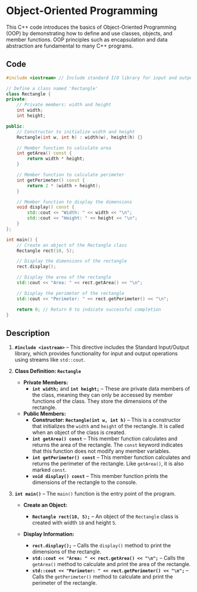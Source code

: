 # Object-Oriented Programming
This C++ code introduces the basics of Object-Oriented Programming (OOP) by demonstrating how to define and use classes, objects, and member functions. OOP principles such as encapsulation and data abstraction are fundamental to many C++ programs.

## Code
```cpp
#include <iostream> // Include standard I/O library for input and output operations

// Define a class named 'Rectangle'
class Rectangle {
private:
    // Private members: width and height
    int width;
    int height;

public:
    // Constructor to initialize width and height
    Rectangle(int w, int h) : width(w), height(h) {}

    // Member function to calculate area
    int getArea() const {
        return width * height;
    }

    // Member function to calculate perimeter
    int getPerimeter() const {
        return 2 * (width + height);
    }

    // Member function to display the dimensions
    void display() const {
        std::cout << "Width: " << width << "\n";
        std::cout << "Height: " << height << "\n";
    }
};

int main() {
    // Create an object of the Rectangle class
    Rectangle rect(10, 5);

    // Display the dimensions of the rectangle
    rect.display();

    // Display the area of the rectangle
    std::cout << "Area: " << rect.getArea() << "\n";

    // Display the perimeter of the rectangle
    std::cout << "Perimeter: " << rect.getPerimeter() << "\n";

    return 0; // Return 0 to indicate successful completion
}
```

## Description
1. **`#include <iostream>`** – This directive includes the Standard Input/Output library, which provides functionality for input and output operations using streams like `std::cout`.

2. **Class Definition: `Rectangle`**
   - **Private Members:**
     - **`int width;`** and **`int height;`** – These are private data members of the class, meaning they can only be accessed by member functions of the class. They store the dimensions of the rectangle.
   - **Public Members:**
     - **Constructor: `Rectangle(int w, int h)`** – This is a constructor that initializes the `width` and `height` of the rectangle. It is called when an object of the class is created.
     - **`int getArea() const`** – This member function calculates and returns the area of the rectangle. The `const` keyword indicates that this function does not modify any member variables.
     - **`int getPerimeter() const`** – This member function calculates and returns the perimeter of the rectangle. Like `getArea()`, it is also marked `const`.
     - **`void display() const`** – This member function prints the dimensions of the rectangle to the console.

3. **`int main()`** – The `main()` function is the entry point of the program.

   - **Create an Object:**
     - **`Rectangle rect(10, 5);`** – An object of the `Rectangle` class is created with width `10` and height `5`.

   - **Display Information:**
     - **`rect.display();`** – Calls the `display()` method to print the dimensions of the rectangle.
     - **`std::cout << "Area: " << rect.getArea() << "\n";`** – Calls the `getArea()` method to calculate and print the area of the rectangle.
     - **`std::cout << "Perimeter: " << rect.getPerimeter() << "\n";`** – Calls the `getPerimeter()` method to calculate and print the perimeter of the rectangle.

